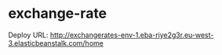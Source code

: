# exchange-rate

Deploy URL:
http://exchangerates-env-1.eba-riye2g3r.eu-west-3.elasticbeanstalk.com/home
